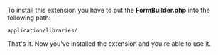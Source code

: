 To install this extension you have to put the **FormBuilder.php** into the following path:

    application/libraries/

That's it. Now you've installed the extension and you're able to use it.